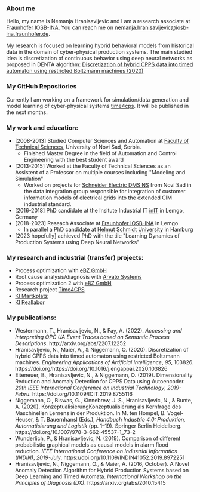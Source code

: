 ### About me
Hello, my name is Nemanja Hranisavljevic and I am a research associate at [Fraunhofer IOSB-INA](https://www.iosb-ina.fraunhofer.de/). 
You can reach me on [nemanja.hranisavljevic@iosb-ina.fraunhofer.de](mailto:nemanja.hranisavljevic@iosb-ina.fraunhofer.de).

My research is focused on learning hybrid behavioral models from historical data in the domain of cyber-physical production systems. The main studied idea is discretization of continuous behavior using deep neural networks as proposed in DENTA algorithm: 
[Discretization of hybrid CPPS data into timed automaton using restricted Boltzmann machines (2020)](http://www.sciencedirect.com/science/article/pii/S0952197620301986)

### My GitHub Repositories

Currently I am working on a framework for simulation/data generation and model learning of cyber-physical systems [time4cps](). It will be published in the next months.


### My work and education:

- [2008-2013] Studied Computer Sciences and Automation at [Faculty of Technical Sciences](http://www.ftn.uns.ac.rs/), University of Novi Sad, Serbia.
  - Finished Master Degree in the field of Automation and Control Engineering with the best student award
- [2013-2015] Worked at the Faculty of Technical Sciences as an Assistent of a Professor on multiple courses including "Modeling and Simulation"
  - Worked on projects for [Schneider Electric DMS NS](www.schneider-electric-dms.com) from Novi Sad in the data integration group responsible for integration of customer information models of electrical grids into the extended CIM industrial standard. 
- [2016-2018] PhD candidate at the Insitute Industrial IT [inIT](www.init-owl.de) in Lemgo, Germany
- [2018-2023] Reseach Associate at [Fraunhofer IOSB-INA](https://www.iosb-ina.fraunhofer.de/) in Lemgo
  - In parallel a PhD candidate at [Helmut Schmidt University](https://www.hsu-hh.de/imb/team) in Hamburg
- [2023 hopefully] achieved PhD with the tile "Learning Dynamics of Production Systems using Deep Neural Networks"

### My research and industrial (transfer) projects:
- Process optimization with [eBZ GmbH](https://www.ebzgmbh.de/)
- Root cause analysis/diagnosis with [Arvato Systems](https://www.arvato-systems.de/)
- Process optimization 2 with [eBZ GmbH](https://www.ebzgmbh.de/)
- Research project [Time4CPS](https://www.iosb-ina.fraunhofer.de/en/divisions/Machine-Learning/Research-topics-and-projects/Project-Time4CPS-Time-for-Cyber-Physical-Systems.html)
- [KI Martkplatz](https://ki-marktplatz.com/) 
- [KI Reallabor](https://www.iosb-ina.fraunhofer.de/de/geschaeftsbereiche/maschinelles-lernen/next-level-ml/ki-reallabor.html)

### My publications:
- <div class="csl-entry">Westermann, T., Hranisavljevic, N., &#38; Fay, A. (2022). <i>Accessing and Interpreting OPC UA Event Traces based on Semantic Process Descriptions</i>. http://arxiv.org/abs/2207.12252</div>
- <div class="csl-entry">Hranisavljevic, N., Maier, A., &#38; Niggemann, O. (2020). Discretization of hybrid CPPS data into timed automaton using restricted Boltzmann machines. <i>Engineering Applications of Artificial Intelligence</i>, <i>95</i>, 103826. https://doi.org/https://doi.org/10.1016/j.engappai.2020.103826</div>
- <div class="csl-entry">Eiteneuer, B., Hranisavljevic, N., &#38; Niggemann, O. (2019). Dimensionality Reduction and Anomaly Detection for CPPS Data using Autoencoder. <i>20th IEEE International Conference on Industrial Technology</i>, <i>2019-Febru</i>. https://doi.org/10.1109/ICIT.2019.8755116</div>
- <div class="csl-entry">Niggemann, O., Biswas, G., Kinnebrew, J. S., Hranisavljevic, N., &#38; Bunte, A. (2020). KonzeptualisierungKonzeptualisierung als Kernfrage des Maschinellen Lernens in der Produktion. In M. ten Hompel, B. Vogel-Heuser, &#38; T. Bauernhansl (Eds.), <i>Handbuch Industrie 4.0: Produktion, Automatisierung und Logistik</i> (pp. 1–19). Springer Berlin Heidelberg. https://doi.org/10.1007/978-3-662-45537-1_73-2</div>
- <div class="csl-entry">Wunderlich, P., &#38; Hranisavljevic, N. (2019). Comparison of different probabilistic graphical models as causal models in alarm flood reduction. <i>IEEE International Conference on Industrial Informatics (INDIN)</i>, <i>2019-July</i>. https://doi.org/10.1109/INDIN41052.2019.8972251</div>
- <div class="csl-entry">Hranisavljevic, N., Niggemann, O., &#38; Maier, A. (2016, October). A Novel Anomaly Detection Algorithm for Hybrid Production Systems based on Deep Learning and Timed Automata. <i>International Workshop on the Principles of Diagnosis (DX)</i>. https://arxiv.org/abs/2010.15415</div>
